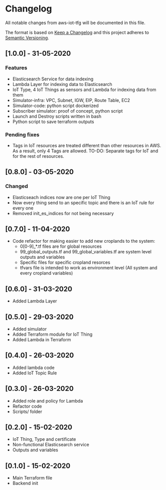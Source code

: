 # Changelog

All notable changes from aws-iot-tfg will be documented in this file.

The format is based on [Keep a Changelog](http://keepachangelog.com/en/1.0.0/)
and this project adheres to [Semantic Versioning](http://semver.org/spec/v2.0.0.html).

## [1.0.0] - 31-05-2020

### Features

- Elasticsearch Service for data indexing
- Lambda Layer for indexing data to Elasticsearch
- IoT Type, 4 IoT Things as sensors and Lambda for indexing data from them
- Simulator-infra: VPC, Subnet, IGW, EIP, Route Table, EC2
- Simulator-code: python script dockerized
- Subscriber simulator: proof of concept, python script
- Launch and Destroy scripts written in bash
- Python script to save terraform outputs

### Pending fixes

- Tags in IoT resources are treated different than other resources in AWS. As a result, only 4 Tags are allowed. TO-DO: Separate tags for IoT and for the rest of resources.

## [0.8.0] - 03-05-2020

### Changed

- Elasticseach indices now are one per IoT Thing
- Now every thing send to an specific topic and there is an IoT rule for every one
- Removed init_es_indices for not being necessary

## [0.7.0] - 11-04-2020

- Code refactor for making easier to add new croplands to the system:
  - 0[0-9]_*.tf files are for global resources
  - 99_global_outputs.tf and 99_global_variables.tf are system level outputs and variables
  - Specific files for specific cropland resorces
  - tfvars file is intended to work as environment level (All system and every cropland variables)

## [0.6.0] - 31-03-2020

- Added Lambda Layer

## [0.5.0] - 29-03-2020

- Added simulator
- Added Terraform module for IoT Thing
- Added Lambda in Terraform

## [0.4.0] - 26-03-2020

- Added lambda code
- Added IoT Topic Rule

## [0.3.0] - 26-03-2020

- Added role and policy for Lambda
- Refactor code
- Scripts/ folder

## [0.2.0] - 15-02-2020

- IoT Thing, Type and certificate
- Non-functional Elasticsearch service
- Outputs and variables

## [0.1.0] - 15-02-2020

- Main Terraform file
- Backend init
